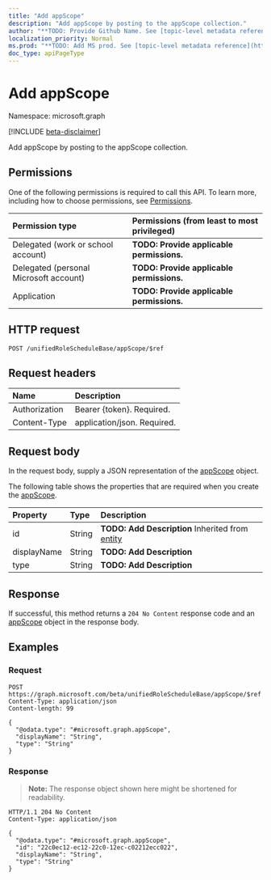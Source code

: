 ```yaml
---
title: "Add appScope"
description: "Add appScope by posting to the appScope collection."
author: "**TODO: Provide Github Name. See [topic-level metadata reference](https://msgo.azurewebsites.net/add/document/guidelines/metadata.html#topic-level-metadata)**"
localization_priority: Normal
ms.prod: "**TODO: Add MS prod. See [topic-level metadata reference](https://msgo.azurewebsites.net/add/document/guidelines/metadata.html#topic-level-metadata)**"
doc_type: apiPageType
---
```


# Add appScope
Namespace: microsoft.graph

[!INCLUDE [beta-disclaimer](../../includes/beta-disclaimer.md)]

Add appScope by posting to the appScope collection.

## Permissions
One of the following permissions is required to call this API. To learn more, including how to choose permissions, see [Permissions](/graph/permissions-reference).

|Permission type|Permissions (from least to most privileged)|
|:---|:---|
|Delegated (work or school account)|**TODO: Provide applicable permissions.**|
|Delegated (personal Microsoft account)|**TODO: Provide applicable permissions.**|
|Application|**TODO: Provide applicable permissions.**|

## HTTP request

<!-- {
  "blockType": "ignored"
}
-->
``` http
POST /unifiedRoleScheduleBase/appScope/$ref
```

## Request headers
|Name|Description|
|:---|:---|
|Authorization|Bearer {token}. Required.|
|Content-Type|application/json. Required.|

## Request body
In the request body, supply a JSON representation of the [appScope](../resources/appscope.md) object.

The following table shows the properties that are required when you create the [appScope](../resources/appscope.md).

|Property|Type|Description|
|:---|:---|:---|
|id|String|**TODO: Add Description** Inherited from [entity](../resources/entity.md)|
|displayName|String|**TODO: Add Description**|
|type|String|**TODO: Add Description**|



## Response

If successful, this method returns a `204 No Content` response code and an [appScope](../resources/appscope.md) object in the response body.

## Examples

### Request
<!-- {
  "blockType": "request",
  "name": "create_appscope_from_"
}
-->
``` http
POST https://graph.microsoft.com/beta/unifiedRoleScheduleBase/appScope/$ref
Content-Type: application/json
Content-length: 99

{
  "@odata.type": "#microsoft.graph.appScope",
  "displayName": "String",
  "type": "String"
}
```


### Response
>**Note:** The response object shown here might be shortened for readability.
<!-- {
  "blockType": "response",
  "truncated": true,
  "@odata.type": "microsoft.graph.appScope"
}
-->
``` http
HTTP/1.1 204 No Content
Content-Type: application/json

{
  "@odata.type": "#microsoft.graph.appScope",
  "id": "22c0ec12-ec12-22c0-12ec-c02212ecc022",
  "displayName": "String",
  "type": "String"
}
```

